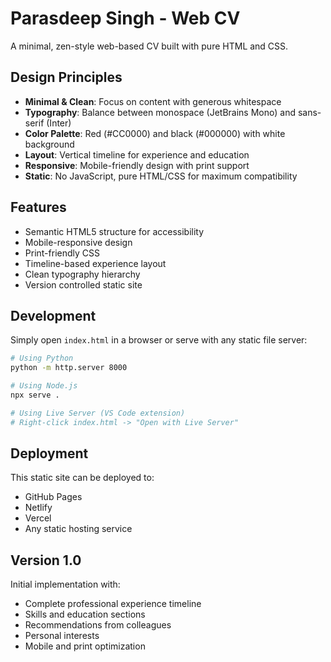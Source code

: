 # Parasdeep Singh - Web CV

A minimal, zen-style web-based CV built with pure HTML and CSS.

## Design Principles

- **Minimal & Clean**: Focus on content with generous whitespace
- **Typography**: Balance between monospace (JetBrains Mono) and sans-serif (Inter)
- **Color Palette**: Red (#CC0000) and black (#000000) with white background
- **Layout**: Vertical timeline for experience and education
- **Responsive**: Mobile-friendly design with print support
- **Static**: No JavaScript, pure HTML/CSS for maximum compatibility

## Features

- Semantic HTML5 structure for accessibility
- Mobile-responsive design
- Print-friendly CSS
- Timeline-based experience layout
- Clean typography hierarchy
- Version controlled static site

## Development

Simply open `index.html` in a browser or serve with any static file server:

```bash
# Using Python
python -m http.server 8000

# Using Node.js
npx serve .

# Using Live Server (VS Code extension)
# Right-click index.html -> "Open with Live Server"
```

## Deployment

This static site can be deployed to:
- GitHub Pages
- Netlify
- Vercel
- Any static hosting service

## Version 1.0

Initial implementation with:
- Complete professional experience timeline
- Skills and education sections  
- Recommendations from colleagues
- Personal interests
- Mobile and print optimization